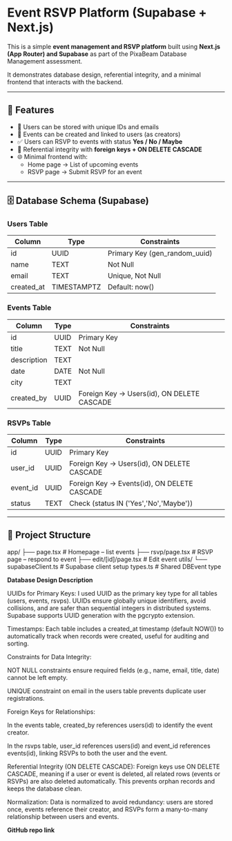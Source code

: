 # Event RSVP Platform (Supabase + Next.js)

This is a simple **event management and RSVP platform** built using **Next.js (App Router) and Supabase** as part of the PixaBeam Database Management assessment.

It demonstrates database design, referential integrity, and a minimal frontend that interacts with the backend.

---

## 🚀 Features

- 👤 Users can be stored with unique IDs and emails  
- 📅 Events can be created and linked to users (as creators)  
- ✅ Users can RSVP to events with status **Yes / No / Maybe**  
- 🔗 Referential integrity with **foreign keys + ON DELETE CASCADE**  
- 🌐 Minimal frontend with:
  - Home page → List of upcoming events  
  - RSVP page → Submit RSVP for an event  

---

## 🗄️ Database Schema (Supabase)

### **Users Table**
| Column      | Type      | Constraints                 |
|-------------|----------|-----------------------------|
| id          | UUID     | Primary Key (gen_random_uuid) |
| name        | TEXT     | Not Null                    |
| email       | TEXT     | Unique, Not Null            |
| created_at  | TIMESTAMPTZ | Default: now()            |

### **Events Table**
| Column     | Type      | Constraints                               |
|------------|----------|-------------------------------------------|
| id         | UUID     | Primary Key                               |
| title      | TEXT     | Not Null                                  |
| description| TEXT     |                                           |
| date       | DATE     | Not Null                                  |
| city       | TEXT     |                                           |
| created_by | UUID     | Foreign Key → Users(id), ON DELETE CASCADE |

### **RSVPs Table**
| Column   | Type   | Constraints                                  |
|----------|--------|----------------------------------------------|
| id       | UUID   | Primary Key                                  |
| user_id  | UUID   | Foreign Key → Users(id), ON DELETE CASCADE   |
| event_id | UUID   | Foreign Key → Events(id), ON DELETE CASCADE  |
| status   | TEXT   | Check (status IN ('Yes','No','Maybe'))       |

---

## 📂 Project Structure

app/
├── page.tsx # Homepage – list events
├── rsvp/page.tsx # RSVP page – respond to event
├── edit/[id]/page.tsx # Edit event 
utils/
└── supabaseClient.ts # Supabase client setup
types.ts # Shared DBEvent type

**Database Design Description**

UUIDs for Primary Keys:
I used UUID as the primary key type for all tables (users, events, rsvps). UUIDs ensure globally unique identifiers, avoid collisions, and are safer than sequential integers in distributed systems. Supabase supports UUID generation with the pgcrypto extension.

Timestamps:
Each table includes a created_at timestamp (default NOW()) to automatically track when records were created, useful for auditing and sorting.

Constraints for Data Integrity:

NOT NULL constraints ensure required fields (e.g., name, email, title, date) cannot be left empty.

UNIQUE constraint on email in the users table prevents duplicate user registrations.

Foreign Keys for Relationships:

In the events table, created_by references users(id) to identify the event creator.

In the rsvps table, user_id references users(id) and event_id references events(id), linking RSVPs to both the user and the event.

Referential Integrity (ON DELETE CASCADE):
Foreign keys use ON DELETE CASCADE, meaning if a user or event is deleted, all related rows (events or RSVPs) are also deleted automatically. This prevents orphan records and keeps the database clean.

Normalization:
Data is normalized to avoid redundancy: users are stored once, events reference their creator, and RSVPs form a many-to-many relationship between users and events.

**GitHub repo link** 
